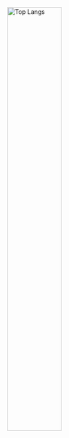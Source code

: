 <img alt="Top Langs" width="50%" src="https://github-readme-stats.vercel.app/api/top-langs/?username=yuichi04&layout=compact&count_private=true&show_icons=true&theme=tokyonight" />
